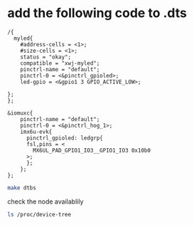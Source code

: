 # add the following code to .dts
```dts 
/{
  myled{
    #address-cells = <1>;
    #size-cells = <1>;
    status = "okay";
    compatible = "xwj-myled";
    pinctrl-name = "default";
    pinctrl-0 = <&pinctrl_gpioled>;
    led-gpio = <&gpio1 3 GPIO_ACTIVE_LOW>;
  
};
};

&iomuxc{
    pinctrl-name = "default";
    pinctrl-0 = <&pinctrl_hog_1>;
    imx6u-evk{
      pinctrl_gpioled: ledgrp{
      fsl,pins = <
        MX6UL_PAD_GPIO1_IO3__GPIO1_IO3 0x10b0
      >;
      };
    };
};
```

```bash
make dtbs
```
check the node availablily
```bash
ls /proc/device-tree
```

